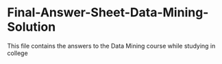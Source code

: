 # Final-Answer-Sheet-Data-Mining-Solution
This file contains the answers to the Data Mining course while studying in college
